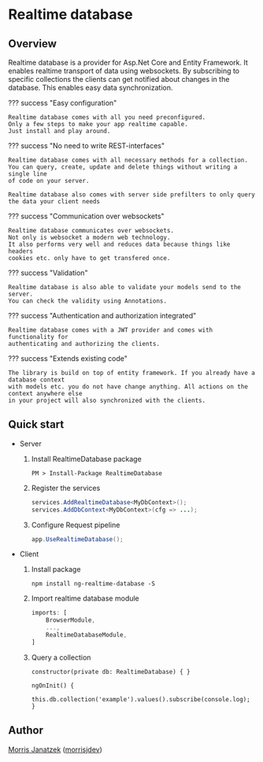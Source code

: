 # Realtime database

## Overview

Realtime database is a provider for Asp.Net Core and Entity Framework.
It enables realtime transport of data using websockets.
By subscribing to specific collections the clients can get notified about changes in the database.
This enables easy data synchronization.

??? success "Easy configuration"

    Realtime database comes with all you need preconfigured.
    Only a few steps to make your app realtime capable.
    Just install and play around.

??? success "No need to write REST-interfaces"
    
    Realtime database comes with all necessary methods for a collection.
    You can query, create, update and delete things without writing a single line
    of code on your server.
    
    Realtime database also comes with server side prefilters to only query
    the data your client needs


??? success "Communication over websockets"

    Realtime database communicates over websockets.
    Not only is websocket a modern web technology.
    It also performs very well and reduces data because things like headers
    cookies etc. only have to get transfered once.

??? success "Validation"

    Realtime database is also able to validate your models send to the server.
    You can check the validity using Annotations.

??? success "Authentication and authorization integrated"

    Realtime database comes with a JWT provider and comes with functionality for 
    authenticating and authorizing the clients.

??? success "Extends existing code"
    
    The library is build on top of entity framework. If you already have a database context
    with models etc. you do not have change anything. All actions on the context anywhere else
    in your project will also synchronized with the clients.

## Quick start

- Server
    1. Install RealtimeDatabase package
        ```
        PM > Install-Package RealtimeDatabase
        ```
        
    2. Register the services
        ``` java
        services.AddRealtimeDatabase<MyDbContext>();
        services.AddDbContext<MyDbContext>(cfg => ...);
        ```
    
    3. Configure Request pipeline
        ``` java 
        app.UseRealtimeDatabase();
        ```
    
- Client
    1. Install package
        ``` 
        npm install ng-realtime-database -S
        ```
    
    2. Import realtime database module
        ``` typescript 
        imports: [
            BrowserModule,
            ...,
            RealtimeDatabaseModule, 
        ]
        ```
    
    3. Query a collection
        ``` 
        constructor(private db: RealtimeDatabase) { }
                
        ngOnInit() {
            this.db.collection('example').values().subscribe(console.log);
        }
        ```

## Author

[Morris Janatzek](http://morrisj.net) ([morrisjdev](https://github.com/morrisjdev))

